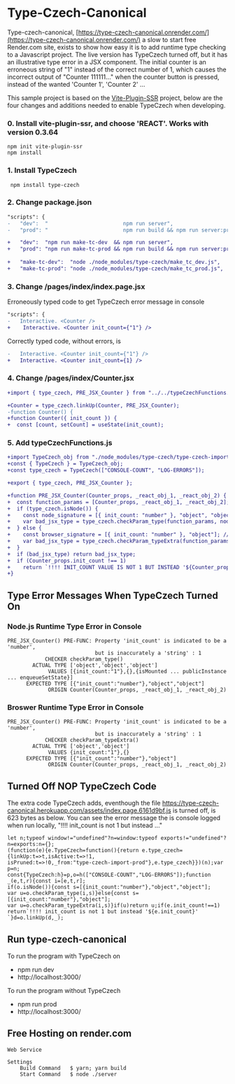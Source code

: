 
# Type-Czech-Canonical
Type-czech-canonical, [https://type-czech-canonical.onrender.com/](https://type-czech-canonical.onrender.com/) a 
slow to start free Render.com site, exists to show how
easy it is to add runtime type checking to a Javascript project. 
The live version has TypeCzech turned off, but it has an illustrative type error in a JSX component.
The initial counter is an erroneous string of "1" instead of the correct number of 1, which causes the incorrect output of "Counter 111111..."
when the counter button is pressed, instead of the wanted 'Counter 1', 'Counter 2' ...

This sample project is based on the [Vite-Plugin-SSR](https://vite-plugin-ssr.com/) project, below are the four changes
and additions needed to enable TypeCzech when developing.

### 0. Install vite-plugin-ssr, and choose 'REACT'. Works with version 0.3.64
    npm init vite-plugin-ssr
    npm install

### 1. Install TypeCzech
     npm install type-czech

### 2. Change package.json
```diff
"scripts": {
-   "dev":  "                        npm run server",
-   "prod": "                        npm run build && npm run server:prod",

+   "dev":  "npm run make-tc-dev  && npm run server",
+   "prod": "npm run make-tc-prod && npm run build && npm run server:prod",
   
+   "make-tc-dev":  "node ./node_modules/type-czech/make_tc_dev.js",
+   "make-tc-prod": "node ./node_modules/type-czech/make_tc_prod.js",
```

### 3. Change /pages/index/index.page.jsx
Erroneously typed code to get TypeCzech error message in console
```diff
"scripts": {
-   Interactive. <Counter />
+    Interactive. <Counter init_count={"1"} />
```
Correctly typed code, without errors, is
```diff
-   Interactive. <Counter init_count={"1"} />
+   Interactive. <Counter init_count={1} />
```

### 4. Change /pages/index/Counter.jsx
```diff
+import { type_czech, PRE_JSX_Counter } from "../../typeCzechFunctions.js";

+Counter = type_czech.linkUp(Counter, PRE_JSX_Counter);
-function Counter() {
+function Counter({ init_count }) {
+  const [count, setCount] = useState(init_count);
```

### 5. Add typeCzechFunctions.js
```diff
+import TypeCzech_obj from "./node_modules/type-czech/type-czech-import.js";
+const { TypeCzech } = TypeCzech_obj;
+const type_czech = TypeCzech(["CONSOLE-COUNT", "LOG-ERRORS"]);

+export { type_czech, PRE_JSX_Counter };

+function PRE_JSX_Counter(Counter_props, _react_obj_1, _react_obj_2) {
+  const function_params = [Counter_props, _react_obj_1, _react_obj_2];
+  if (type_czech.isNode()) {
+    const node_signature = [{ init_count: "number" }, "object", "object"];
+    var bad_jsx_type = type_czech.checkParam_type(function_params, node_signature);
+  } else {
+    const browser_signature = [{ init_count: "number" }, "object"]; // browser missing _react_obj_2
+    var bad_jsx_type = type_czech.checkParam_typeExtra(function_params, browser_signature);
+  }
+  if (bad_jsx_type) return bad_jsx_type;
+  if (Counter_props.init_count !== 1) 
+    return `!!!! INIT_COUNT VALUE IS NOT 1 BUT INSTEAD '${Counter_props.init_count}' `;
+}
```



## Type Error Messages When TypeCzech Turned On

### Node.js Runtime Type Error in Console
```
PRE_JSX_Counter() PRE-FUNC: Property 'init_count' is indicated to be a 'number',
                            but is inaccurately a 'string' : 1
            CHECKER checkParam_type()
        ACTUAL TYPE ['object','object','object']
             VALUES [{init_count:"1"},{},{isMounted ... publicInstance ... enqueueSetState}] 
      EXPECTED TYPE [{"init_count":"number"},"object","object"]
             ORIGIN Counter(Counter_props, _react_obj_1, _react_obj_2)
```

### Broswer Runtime Type Error in Console
```
PRE_JSX_Counter() PRE-FUNC: Property 'init_count' is indicated to be a 'number', 
                            but is inaccurately a 'string' : 1
            CHECKER checkParam_typeExtra()
        ACTUAL TYPE ['object','object']
             VALUES {init_count:"1"},{}
      EXPECTED TYPE [{"init_count":"number"},"object"]
             ORIGIN Counter(Counter_props, _react_obj_1, _react_obj_2)
```

## Turned Off NOP TypeCzech Code
The extra code TypeCzech adds, eventhough the file https://type-czech-canonical.herokuapp.com/assets/index.page.6161d9bf.js is
turned off, is 623 bytes as below. You can see the error message the is console logged when run locally, "!!!! init_count is not 1 but instead ..."


```
let n;typeof window!="undefined"?n=window:typeof exports!="undefined"?n=exports:n={};
(function(e){e.TypeCzech=function(){return e.type_czech={linkUp:t=>t,isActive:t=>!1,
isPruned:t=>!0,_from:"type-czech-import-prod"},e.type_czech}})(n);var p=n;
const{TypeCzech:h}=p,o=h(["CONSOLE-COUNT","LOG-ERRORS"]);function _(e,t,r){const i=[e,t,r];
if(o.isNode()){const s=[{init_count:"number"},"object","object"];
var u=o.checkParam_type(i,s)}else{const s=[{init_count:"number"},"object"];
var u=o.checkParam_typeExtra(i,s)}if(u)return u;if(e.init_count!==1)
return`!!!! init_count is not 1 but instead '${e.init_count}' `}d=o.linkUp(d,_);
```
## Run type-czech-canonical
To run the program with TypeCzech on
  - npm run dev
  - http://localhost:3000/

To run the program without TypeCzech
  - npm run prod
  - http://localhost:3000/

## Free Hosting on render.com
	Web Service
	
	Settings
		Build Command	$ yarn; yarn build
		Start Command	$ node ./server